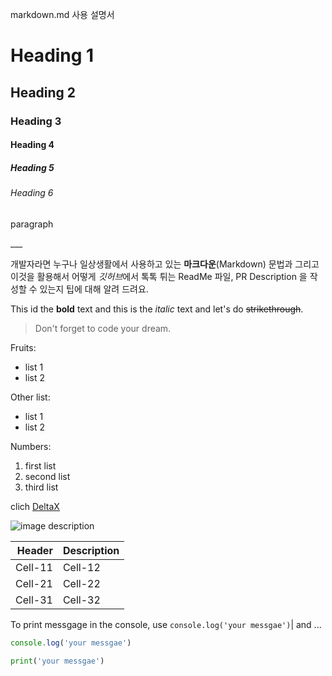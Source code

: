 markdown.md 사용 설명서

<!-- heading -->
# Heading 1     <!--  underline 생성  -->
## Heading 2
### Heading 3
#### Heading 4
##### Heading 5
###### Heading 6

paragraph   <!-- 일반 텍스트    -->

___     <!--  _ 3번 :  라인 추가    -->

<!-- Text attributes -->
개발자라면 누구나 일상생활에서 사용하고 있는 **마크다운**(Markdown) 문법과 그리고 이것을 활용해서 어떻게 *깃허브*에서 톡톡 튀는 ReadMe 파일, PR Description 을 작성할 수 있는지 팁에 대해 알려 드려요.

This id the **bold** text and this is the *italic* text and let's do ~~strikethrough~~.

<!-- Quote -->
> Don't forget to code your dream.

<!-- Bullet list -->
Fruits:
* list 1
* list 2

Other list:
- list 1
- list 2

<!-- Numbered list -->
Numbers:
1. first list
2. second list
3. third list

<!-- Link -->
clich [DeltaX](http://deltax.ai/renewal/eng/)

<!-- Image -->
![image description](https://user-images.githubusercontent.com/65345381/104730528-8e9b4100-577d-11eb-9dd0-3625a7e84885.png)

<!-- Table : 정렬할때 콜론 사용-->
|Header|Description|
|--:|:--|
|Cell-11|Cell-12|
|Cell-21|Cell-22|
|Cell-31|Cell-32|

<!-- Code -->
To print messgage in the console, use
`console.log('your messgae')`| and ...

<!-- Code block : js, java, python -->
```ts
console.log('your messgae')
```

```python
print('your messgae')
```